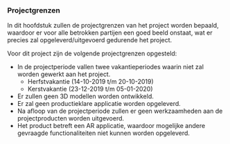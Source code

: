 ### Projectgrenzen

In dit hoofdstuk zullen de projectgrenzen van het project worden bepaald, waardoor er voor alle betrokken partijen een goed beeld onstaat, wat er precies zal opgeleverd/uitgevoerd gedurende het project.

Voor dit project zijn de volgende projectgrenzen opgesteld:

- In de projectperiode vallen twee vakantieperiodes waarin niet zal worden gewerkt aan het project.
  - Herfstvakantie (14-10-2019 t/m 20-10-2019)
  - Kerstvakantie (23-12-2019 t/m 05-01-2020)
- Er zullen geen 3D modellen worden ontwikkeld.
- Er zal geen productieklare applicatie worden opgeleverd.
- Na afloop van de projectperiode zullen er geen werkzaamheden aan de projectproducten worden uitgevoerd.
- Het product betreft een AR applicatie, waardoor mogelijke andere gevraagde functionaliteiten niet kunnen worden opgeleverd.
